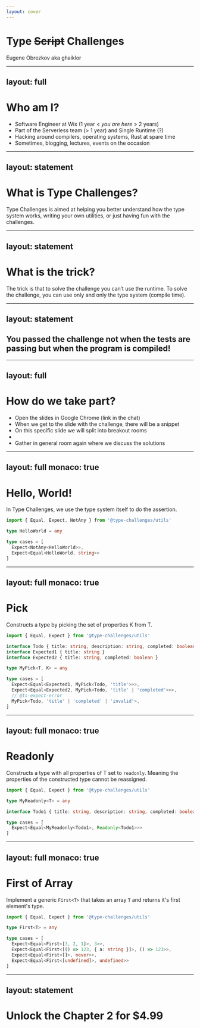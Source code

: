 ```yaml
---
layout: cover
---
```


# Type ~~Script~~ Challenges

Eugene Obrezkov aka ghaiklor

<!--
Just a title while everyone is gathering and stuff.
In the end, say that we will be talking about TypeScript now.
But before talking about TypeScript I would like to introduce myself.
-->

---
layout: full
---

# Who am I?

<v-clicks>

- Software Engineer at Wix (1 year < *you are here* > 2 years)
- Part of the Serverless team (> 1 year) and Single Runtime (?)
- Hacking around compilers, operating systems, Rust at spare time
- Sometimes, blogging, lectures, events on the occasion

</v-clicks>

<!--
Software Engineer at Wix for almost a year and a half (soon).
Part of the serverless team.
Recently, joined the Single Runtime Initiative.
In spare time, hacking around compilers, bare metals and stuff.
Sometimes, writing blog posts, participating in events and so on.
-->

---
layout: statement
---

# What is Type Challenges?

Type Challenges is aimed at helping you better understand how the type system works, writing your own utilities, or just having fun with the challenges.

<!--
Type Challenges is the project that gather different problems, challenges.
Some of them has a practical value in a real world.
Some of them just for fun.
All you need to know is that there are some challenges and you need to solve them.
Just a simple coding activity.
-->

---
layout: statement
---

# What is the trick?

The trick is that to solve the challenge you can’t use the runtime.
To solve the challenge, you can use only and only the type system (compile time).

<!--
The trick is that to solve the challenge, you can't use the runtime.
For example, if the challenge requires to check if the property exists in object.
You don't write the TypeScript code that actually checks the object in runtime.
You must to write the type, that accepts the object and checks the property in compile time.
-->

---
layout: statement
---

## You passed the challenge not when the tests are passing but when the program is compiled!

<!--
The challenge is passed only and only when the compilation is passed.
No tests, no runtime, no environment.
Just a playground and a compilation there.
-->

---
layout: full
---

# How do we take part?

<v-clicks>

- Open the slides in Google Chrome (link in the chat)
- When we get to the slide with the challenge, there will be a snippet
- On this specific slide we will split into breakout rooms
- <carbon-forward-10 />
- Gather in general room again where we discuss the solutions

</v-clicks>

<!--
Make sure that you have opened the slides in Google Chrome.
Once we get to the challenge, you will see a snippet of TypeScript code.
At this moment, we split to breakout rooms and try to solve the challenge.
Please note, that you don't need to install anything.
You can start solving them right in the slides, in the snippet.
We wait for ten minutes and afterwards, gathering in general room for discussion.
-->

---
layout: full
monaco: true
---

# Hello, World!

In Type Challenges, we use the type system itself to do the assertion.

```typescript {monaco}
import { Equal, Expect, NotAny } from '@type-challenges/utils'

type HelloWorld = any

type cases = [
  Expect<NotAny<HelloWorld>>,
  Expect<Equal<HelloWorld, string>>
]
```


---
layout: full
monaco: true
---

# Pick

Constructs a type by picking the set of properties K from T.

```typescript {monaco}
import { Equal, Expect } from '@type-challenges/utils'

interface Todo { title: string, description: string, completed: boolean }
interface Expected1 { title: string }
interface Expected2 { title: string, completed: boolean }

type MyPick<T, K> = any

type cases = [
  Expect<Equal<Expected1, MyPick<Todo, 'title'>>>,
  Expect<Equal<Expected2, MyPick<Todo, 'title' | 'completed'>>>,
  // @ts-expect-error
  MyPick<Todo, 'title' | 'completed' | 'invalid'>,
]
```


---
layout: full
monaco: true
---

# Readonly

Constructs a type with all properties of T set to `readonly`.
Meaning the properties of the constructed type cannot be reassigned.

```typescript {monaco}
import { Equal, Expect } from '@type-challenges/utils'

type MyReadonly<T> = any

interface Todo1 { title: string, description: string, completed: boolean }

type cases = [
  Expect<Equal<MyReadonly<Todo1>, Readonly<Todo1>>>
]
```


---
layout: full
monaco: true
---

# First of Array

Implement a generic `First<T>` that takes an array `T` and returns it's first element's type.

```typescript {monaco}
import { Equal, Expect } from '@type-challenges/utils'

type First<T> = any

type cases = [
  Expect<Equal<First<[3, 2, 1]>, 3>>,
  Expect<Equal<First<[() => 123, { a: string }]>, () => 123>>,
  Expect<Equal<First<[]>, never>>,
  Expect<Equal<First<[undefined]>, undefined>>
]
```


---
layout: statement
---

# Unlock the Chapter 2 for $4.99

<!--
Thanks for your time.
I truly believe that we can gather sometimes for such a coding activity.
I can make more slides like this one with interactive environment.
So, please, leave your feedback for our guild master.
In case, you are interested in such an activity, let him know.
We will do whatever we can to continue such an activity.
Thanks!
-->
